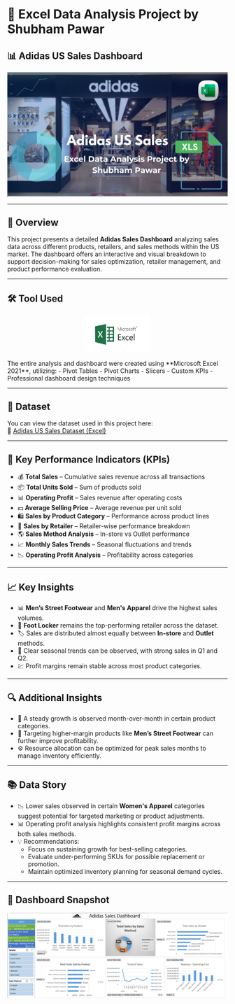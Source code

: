 # 👟 Excel Data Analysis Project by Shubham Pawar

## 📊 Adidas US Sales Dashboard  
![Adidas Banner](https://github.com/mjshubham21/Excel_Adidas_US_Sales/blob/main/Images/Banner.png)

---

## 📌 Overview  
This project presents a detailed **Adidas Sales Dashboard** analyzing sales data across different products, retailers, and sales methods within the US market. The dashboard offers an interactive and visual breakdown to support decision-making for sales optimization, retailer management, and product performance evaluation.

---

## 🛠️ Tool Used  
<p align="center">
  <img src="https://github.com/mjshubham21/Excel_Adidas_US_Sales/blob/main/Images/microsoft-excel.png" alt="Microsoft Excel Logo" width="150"/>
</p>  
The entire analysis and dashboard were created using **Microsoft Excel 2021**, utilizing:
- Pivot Tables
- Pivot Charts
- Slicers
- Custom KPIs
- Professional dashboard design techniques

---

## 📁 Dataset  
You can view the dataset used in this project here:  
🔗 [Adidas US Sales Dataset (Excel)](https://github.com/mjshubham21/Excel_Adidas_US_Sales/blob/main/Adidas%20US%20Sales_DATASET.xlsx)

---

## 🎯 Key Performance Indicators (KPIs)

- 💰 **Total Sales** – Cumulative sales revenue across all transactions  
- 📦 **Total Units Sold** – Sum of products sold  
- 📊 **Operating Profit** – Sales revenue after operating costs  
- 💵 **Average Selling Price** – Average revenue per unit sold  
- 🛍️ **Sales by Product Category** – Performance across product lines  
- 🏬 **Sales by Retailer** – Retailer-wise performance breakdown  
- 🌎 **Sales Method Analysis** – In-store vs Outlet performance  
- 📈 **Monthly Sales Trends** – Seasonal fluctuations and trends  
- 📉 **Operating Profit Analysis** – Profitability across categories

---

## 📈 Key Insights

- 📊 **Men’s Street Footwear** and **Men's Apparel** drive the highest sales volumes.
- 🏬 **Foot Locker** remains the top-performing retailer across the dataset.
- 🏷️ Sales are distributed almost equally between **In-store** and **Outlet** methods.
- 📆 Clear seasonal trends can be observed, with strong sales in Q1 and Q2.
- 💹 Profit margins remain stable across most product categories.

---

## 🔍 Additional Insights

- 🔼 A steady growth is observed month-over-month in certain product categories.
- 🎯 Targeting higher-margin products like **Men’s Street Footwear** can further improve profitability.
- ⚙️ Resource allocation can be optimized for peak sales months to manage inventory efficiently.

---

## 📚 Data Story

- 📉 Lower sales observed in certain **Women's Apparel** categories suggest potential for targeted marketing or product adjustments.
- 📊 Operating profit analysis highlights consistent profit margins across both sales methods.
- 💡 Recommendations:  
  - Focus on sustaining growth for best-selling categories.  
  - Evaluate under-performing SKUs for possible replacement or promotion.  
  - Maintain optimized inventory planning for seasonal demand cycles.

---

## 📎 Dashboard Snapshot  
![Dashboard Screenshot](https://github.com/mjshubham21/Excel_Adidas_US_Sales/blob/main/Images/Dashboard.png)
